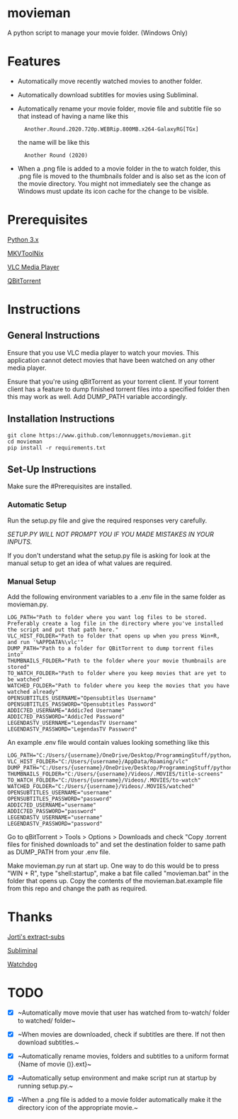 # movieman

A python script to manage your movie folder. (Windows Only)

# Features

- Automatically move recently watched movies to another folder.

- Automatically download subtitles for movies using Subliminal.

- Automatically rename your movie folder, movie file and subtitle file so that instead of having a name like this

        Another.Round.2020.720p.WEBRip.800MB.x264-GalaxyRG[TGx]

  the name will be like this

        Another Round (2020)

- When a .png file is added to a movie folder in the to watch folder, this .png file is moved to the thumbnails folder and is also set as the icon of the movie directory. You might not immediately see the change as Windows must update its icon cache for the change to be visible.

# Prerequisites

[Python 3.x](https://www.python.org/downloads/)

[MKVToolNix](https://mkvtoolnix.download/downloads.html#windows)

[VLC Media Player](https://www.videolan.org/vlc/)

[QBitTorrent](https://www.qbittorrent.org/download.php)

# Instructions

## General Instructions  

Ensure that you use VLC media player to watch your movies. This application cannot detect movies that have been watched on
any other media player.

Ensure that you're using qBitTorrent as your torrent client. If your torrent client has a feature to dump finished torrent files into a specified folder then this may work as well. Add DUMP_PATH variable accordingly.

## Installation Instructions


    git clone https://www.github.com/lemonnuggets/movieman.git
    cd movieman
    pip install -r requirements.txt

## Set-Up Instructions


Make sure the #Prerequisites are installed.

### Automatic Setup

Run the setup.py file and give the required responses very carefully.

*SETUP.PY WILL NOT PROMPT YOU IF YOU MADE MISTAKES IN YOUR INPUTS.*

If you don't understand what the setup.py file is asking for look at the manual setup to get an idea of what values are required.

### Manual Setup

Add the following environment variables to a .env file in the same folder as movieman.py.

    LOG_PATH="Path to folder where you want log files to be stored. Preferably create a log file in the directory where you've installed the script and put that path here."
    VLC_HIST_FOLDER="Path to folder that opens up when you press Win+R, and run '%APPDATA%\vlc'"
    DUMP_PATH="Path to a folder for QBitTorrent to dump torrent files into"
    THUMBNAILS_FOLDER="Path to the folder where your movie thumbnails are stored"
    TO_WATCH_FOLDER="Path to folder where you keep movies that are yet to be watched"
    WATCHED_FOLDER="Path to folder where you keep the movies that you have watched already"
    OPENSUBTITLES_USERNAME="Opensubtitles Username"
    OPENSUBTITLES_PASSWORD="Opensubtitles Password"
    ADDIC7ED_USERNAME="Addic7ed Username"
    ADDIC7ED_PASSWORD="Addic7ed Password"
    LEGENDASTV_USERNAME="LegendasTV Username"
    LEGENDASTV_PASSWORD="LegendasTV Password"

An example .env file would contain values looking something like this

    LOG_PATH="C:/Users/{username}/OneDrive/Desktop/ProgrammingStuff/python/movieman/log"
    VLC_HIST_FOLDER="C:/Users/{username}/AppData/Roaming/vlc"
    DUMP_PATH="C:/Users/{username}/OneDrive/Desktop/ProgrammingStuff/python/movieman/dump"
    THUMBNAILS_FOLDER="C:/Users/{username}/Videos/.MOVIES/title-screens"
    TO_WATCH_FOLDER="C:/Users/{username}/Videos/.MOVIES/to-watch"
    WATCHED_FOLDER="C:/Users/{username}/Videos/.MOVIES/watched"
    OPENSUBTITLES_USERNAME="username"
    OPENSUBTITLES_PASSWORD="password"
    ADDIC7ED_USERNAME="username"
    ADDIC7ED_PASSWORD="password"
    LEGENDASTV_USERNAME="username"
    LEGENDASTV_PASSWORD="password"

Go to qBitTorrent > Tools > Options > Downloads and check "Copy .torrent files for finished downloads to" and set the destination folder to same path as DUMP_PATH from your .env file.

Make movieman.py run at start up. One way to do this would be to press "WIN + R", type "shell:startup", make a bat file called "movieman.bat" in the folder that opens up. Copy the contents of the movieman.bat.example file from this repo and change the path as required.

# Thanks

[Jorti's extract-subs](https://github.com/jorti/extract-subs)

[Subliminal](https://pypi.org/project/subliminal/)

[Watchdog](https://pypi.org/project/watchdog/)

# TODO

- [X] ~Automatically move movie that user has watched from to-watch/ folder to watched/ folder~

- [X] ~When movies are downloaded, check if subtitles are there. If not then download subtitles.~

- [X] ~Automatically rename movies, folders and subtitles to a uniform format {Name of movie (<year of release>)}.ext}~

- [X] ~Automatically setup environment and make script run at startup by running setup.py.~

- [X] ~When a .png file is added to a movie folder automatically make it the directory icon of the appropriate movie.~
